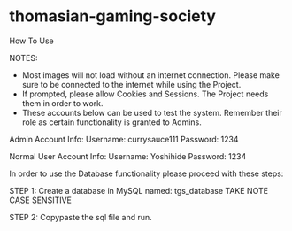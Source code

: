 # thomasian-gaming-society

How To Use

NOTES: 
- Most images will not load without an internet connection. Please make sure to be connected to the internet while using the Project. 
- If prompted, please allow Cookies and Sessions. The Project needs them in order to work. 
- These accounts below can be used to test the system. Remember their role as certain functionality is granted to Admins. 

Admin Account Info:
Username: currysauce111
Password: 1234

Normal User Account Info:
Username: Yoshihide
Password: 1234

In order to use the Database functionality please proceed with these steps: 

STEP 1: Create a database in MySQL named: tgs_database 
TAKE NOTE CASE SENSITIVE

STEP 2: Copypaste the sql file and run. 
